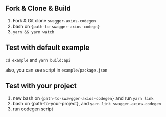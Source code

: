 ## Fork & Clone & Build

1. Fork & Git clone `swagger-axios-codegen`
2. bash on `{path-to-swagger-axios-codegn}`
3. `yarn && yarn watch`



## Test with default example

`cd example` and `yarn build:api`

also, you can see script in `example/package.json`



## Test with your project

1. new bash on `{path-to-swawgger-axios-codegen}` and run `yarn link`
2. bash on {path-to-your-project}, and `yarn link swagger-axios-codegen`
3. run codegen script